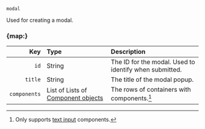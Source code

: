 `modal`

Used for creating a modal.


### {map:}

|          Key | Type                                                                   | Description                                            |
|-------------:|:-----------------------------------------------------------------------|:-------------------------------------------------------|
|         `id` | String                                                                 | The ID for the modal. Used to identify when submitted. |
|      `title` | String                                                                 | The title of the modal popup.                          |
| `components` | List of Lists of [Component objects](/schemas/components/component.md) | The rows of containers with components.[^1]            |


[^1]: Only supports [text input](/schemas/components/text-input.md) components.